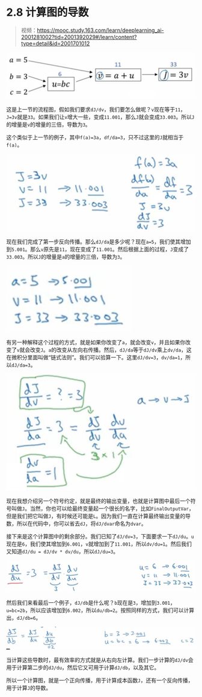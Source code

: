 # 2.8 计算图的导数

> 视频：<https://mooc.study.163.com/learn/deeplearning_ai-2001281002?tid=2001392029#/learn/content?type=detail&id=2001701012>

![](img/2-8-1.jpg)

这是上一节的流程图，假如我们要求`dJ/dv`，我们要怎么做呢？`v`现在等于`11`，`J=3v`就是`33`。如果我们让`v`增大一些，变成`11.001`，那么`J`就会变成`33.003`。所以`J`的增量是`v`的增量的三倍，导数为`3`。

这个类似于上一节的例子，其中`f(a)=3a`，`df/da=3`，只不过这里的`J`就相当于`f(a)`。

![](img/2-8-2.jpg)

现在我们完成了第一步反向传播。那么`dJ/da`是多少呢？现在`a=5`，我们使其增加到`5.001`。那么`v`原先是`11`，现在变成了`11.001`。然后根据上面的过程，`J`变成了`33.003`。所以`J`的增量是`a`的增量的三倍，导数为`3`。

![](img/2-8-3.jpg)

有另一种解释这个过程的方式，就是如果你改变了`a`，就会改变`v`，并且如果你改变了`v`就会改变`J`。`a`的改变从左向右传播。然后，`dJ/da`等于`dJ/dv`乘上`dv/da`，这在微积分里面叫做“链式法则”。我们可以验算一下。这里`dJ/dv=3`，`dv/da=1`，所以`dJ/da=3`。

![](img/2-8-4.jpg)

现在我想介绍另一个符号约定，就是最终的输出变量，也就是计算图中最后一个符号叫做`J`。当然，你也可以给最终变量起一个很长的名字，比如`FinalOutputVar`，但是我们把它叫做`J`，有时候还可能是`L`。因为我们一直在计算最终输出变量的导数，所以在代码中，你可以省去`dJ`，将`dJ/dvar`命名为`dvar`。

接下来是这个计算图中的剩余部分。我们已知了`dJ/dv=3`，下面要求一下`dJ/du`。`u`现在是`6`，我们使其增加到`6.001`，`v`就增加到了`11.001`，所以`dv/du=1`。然后我们又知道`dJ/du = dJ/dv * dv/du`，所以`dJ/du=3`。

![](img/2-8-5.jpg)

然后我们来看最后一个例子，`dJ/db`是什么呢？`b`现在是`3`，增加到`3.001`，`u=bc=2b`，所以应该增加到`6.002`，所以`du/db=2`。按照同样的方式，我们可以计算出，`dJ/db=6`。

![](img/2-8-6.jpg)

当计算这些导数时，最有效率的方式就是从右向左计算。我们一步计算的`dJ/dv`会用于计算第二步的`dJ/du`，然后它又可用于计算`dJ/db`，以及其它。

所以一个计算图，就是一个正向传播，用于计算成本函数`J`，还有一个反向传播，用于计算`J`的导数。
